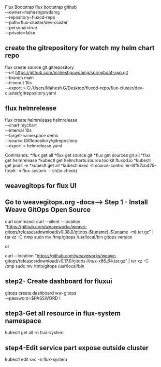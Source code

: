 Flux Bootstrap
flux bootstrap github \
--owner=maheshgowdamg \
--repository=fluxcd-repo \
--path=flux-cluster/dev-cluster \
--personal=true \
--private=false


create the gitrepository for watch my helm chart repo
------------------------------------------------------------
flux create source git gitrepository \
--url https://github.com/maheshgowdamg/springboot-app.git \
--branch main \
--timeout 10s \
--export > C:/Users/Mahesh.G/Desktop/fluxcd-repo/flux-cluster/dev-cluster/gitrepository.yaml


flux helmrelease 
-----------------
flux create helmrelease helmrelease \
--chart mychart \
--interval 10s \
--target-namespace demo \
--source GitRepository/gitrepository \
--export > helmrelease.yaml


Commands:
*flux get all
*flux get source git <namespace>
*flux get sources git all
*flux get helmrelease
*kubectl get helmcharts.source.toolkit.fluxcd.io
*kubectl get pods -n 
*kubectl get all <namespace>
*kubectl exec -it  source-controller-6ff87cb475-ftdp5 -n flux-system -- sh(to check)



weavegitops for flux UI
------------------------
Go to weavegitops.org
-docs-->
Step 1 - Install Weave GitOps Open Source
------------------------------------------
curl command:
curl --silent --location "https://github.com/weaveworks/weave-gitops/releases/download/v0.38.0/gitops-$(uname)-$(uname -m).tar.gz" | tar xz -C /tmp
sudo mv /tmp/gitops /usr/local/bin
gitops version


or 

curl --location "https://github.com/weaveworks/weave-gitops/releases/download/v0.17.0/gitops-linux-x86_64.tar.gz" | tar xz -C /tmp
sudo mv /tmp/gitops /usr/local/bin

step2- Create dashboard for fluxui
----------------------------------
gitops create dashboard ww-gitops \
  --password=$PASSWORD \

step3-Get all resource in flux-system namespace
-----------------------------------------------
kubectl get all -n flux-system

step4-Edit service part expose outside cluster
----------------------------------------------
kubectl edit svc -n flux-system <service-name>
